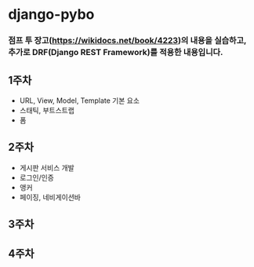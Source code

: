 # django-pybo

### 점프 투 장고(https://wikidocs.net/book/4223)의 내용을 실습하고, 추가로 DRF(Django REST Framework)를 적용한 내용입니다.

## 1주차
- URL, View, Model, Template 기본 요소
- 스태틱, 부트스트랩
- 폼

## 2주차
- 게시판 서비스 개발
- 로그인/인증
- 앵커
- 페이징, 네비게이션바

## 3주차

## 4주차
